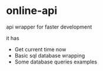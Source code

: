 # online-api

api wrapper for faster development

it has

-   Get current time now
-   Basic sql database wrapping
-   Some database queries examples
